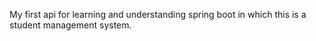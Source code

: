 My first api for learning and understanding spring boot in which this is a student management system.

